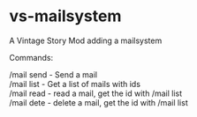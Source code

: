 # vs-mailsystem
 A Vintage Story Mod adding a mailsystem <br />
 
 Commands:<br />
 
 /mail send - Send a mail<br />
 /mail list - Get a list of mails with ids<br />
 /mail read - read a mail, get the id with /mail list<br />
 /mail dete - delete a mail, get the id with /mail list<br />
